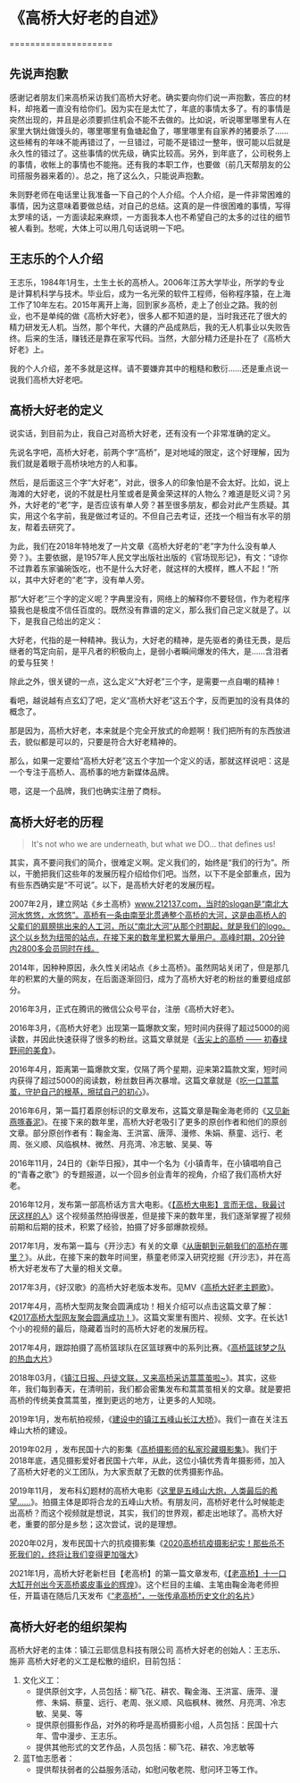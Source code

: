 # 《高桥大好老的自述》
====================

## 先说声抱歉

感谢记者朋友们来高桥采访我们高桥大好老。确实要向你们说一声抱歉，答应的材料，却拖着一直没有给你们。因为实在是太忙了，年底的事情太多了。有的事情是突然出现的，并且是必须要抓住机会不能不去做的。比如说，听说哪里哪里有人在家里大锅灶做馒头的，哪里哪里有鱼塘起鱼了，哪里哪里有自家养的猪要杀了……这些稀有的年味不能再错过了，一旦错过，可能不是错过一整年，很可能以后就是永久性的错过了。这些事情的优先级，确实比较高。另外，到年底了，公司税务上的事情，收帐上的事情也不能拖。还有我的本职工作，也要做（前几天帮朋友的公司搭服务器来着的）。总之，拖了这么久，只能说声抱歉。

朱则野老师在电话里让我准备一下自己的个人介绍。个人介绍，是一件非常困难的事情，因为这意味着要做总结，对自己的总结。这真的是一件很困难的事情，写得太罗嗦的话，一方面读起来麻烦，一方面我本人也不希望自己的太多的过往的细节被人看到。愁呢，大体上可以用几句话说明一下吧。

## 王志乐的个人介绍

王志乐，1984年1月生，土生土长的高桥人。2006年江苏大学毕业，所学的专业是计算机科学与技术。毕业后，成为一名光荣的软件工程师，俗称程序猿，在上海工作了10年左右。2015年离开上海，回到家乡高桥，走上了创业之路。我的创业，也不是单纯的做《高桥大好老》，很多人都不知道的是，当时我还花了很大的精力研发无人机。当然，那个年代，大疆的产品成熟后，我的无人机事业以失败告终。后来的生活，赚钱还是靠在家写代码。当然，大部分精力还是扑在了《高桥大好老》上。

我的个人介绍，差不多就是这样。请不要嫌弃其中的粗糙和敷衍……还是重点说一说我们高桥大好老吧。


## 高桥大好老的定义

说实话，到目前为止，我自己对高桥大好老，还有没有一个非常准确的定义。

先说名字吧，高桥大好老，前两个字“高桥”，是对地域的限定，这个好理解，因为我们就是着眼于高桥块地方的人和事。

然后，是后面这三个字“大好老”，对此，很多人的印象怕是不会太好。比如，说上海滩的大好老，说的不就是杜月笙或者是黄金荣这样的人物么？难道是贬义词？另外，大好老的“老”字，是否应该有单人旁？甚至很多朋友，都会对此产生质疑。其实，用这个名字前，我是做过考证的。不但自己去考证，还找一个相当有水平的朋友，帮着去研究了。

为此，我们在2018年特地发了一片文章《高桥大好老的“老”字为什么没有单人旁？》。主要依据，是1957年人民文学出版社出版的《官场现形记》，有文：“谅你不过靠着东家骗碗饭吃，也不是什么大好老，就这样的大模样，瞧人不起！”所以，其中大好老的“老”字，没有单人旁。

那“大好老”三个字的定义呢？字典里没有，网络上的解释你不要轻信，作为老程序猿我也是极度不信任百度的。既然没有靠谱的定义，那么我们自己定义就是了。以下，是我自己给出的定义：

大好老，代指的是一种精神。我认为，大好老的精神，是先驱者的勇往无畏，是后继者的笃定向前，是平凡者的积极向上，是弱小者瞬间爆发的伟大，是……含泪者的爱与狂笑！

除此之外，很关键的一点，这么定义“大好老”三个字，是需要一点自嘲的精神！

看吧，越说越有点玄幻了吧，定义“高桥大好老”这五个字，反而更加的没有具体的概念了。

那是因为，高桥大好老，本来就是个完全开放式的命题啊！我们把所有的东西放进去，貌似都是可以的，只要是符合大好老精神的。

那么，如果一定要给“高桥大好老”这五个字加一个定义的话，那就这样说吧：这是一个专注于高桥人、高桥事的地方新媒体品牌。

嗯，这是一个品牌，我们也确实注册了商标。


## 高桥大好老的历程

> It's not who we are underneath, but what we DO... that defines us!

其实，真不要问我们的简介，很难定义啊。定义我们的，始终是“我们的行为”。所以，干脆把我们这些年的发展历程介绍给你们吧。当然，以下不是全部重点，因为有些东西确实是“不可说”。以下，是高桥大好老的发展历程。

2007年2月，建立网站《乡土高桥》www.212137.com，当时的slogan是“南北大河水悠悠，水悠悠”。高桥有一条由南至北贯通整个高桥的大河，这是由高桥人的父辈们的肩膀挑出来的人工河，所以“南北大河”从那个时期起，就是我们的logo。这个以乡愁为纽带的站点，在接下来的数年里积累大量用户。高峰时期，20分钟内2800多会员同时在线。

2014年，因种种原因，永久性关闭站点《乡土高桥》。虽然网站关闭了，但是那几年的积累的大量的网友，在后面逐渐回归，成为了高桥大好老的粉丝的重要组成部分。

2016年3月，正式在腾讯的微信公众号平台，注册《高桥大好老》。

2016年3月，《高桥大好老》出现第一篇爆款文案，短时间内获得了超过5000的阅读数，并因此快速获得了很多的粉丝。这篇文章就是《[舌尖上的高桥 —— 初春绿野间的美食](https://mp.weixin.qq.com/s/Iq0ZLx3bDjTO8auvDcRJsA)》。

2016年4月，距离第一篇爆款文案，仅隔了两个星期，迎来第2篇款文案，短时间内获得了超过5000的阅读数，粉丝数目再次暴增。这篇文章就是《[吃一口蒿蒿茧，守护自己的根基，擦拭自己的初心](https://mp.weixin.qq.com/s/sSCPU3sQ0Mpn4Of6Zhz25Q)》。

2016年6月，第一篇打着原创标识的文章发布，这篇文章是鞠金海老师的《[又见新燕啄春泥](https://mp.weixin.qq.com/s/SBYD00VhQomoGhuk4A3zXQ)》。在接下来的数年里，高桥大好老吸引了更多的原创作者和他们的原创文章。部分原创作者有：鞠金海、王洪富、唐萍、漫修、朱娟、蔡童、远行、老周、张义顺、风临枫林、微然、月亮湾、冷志敏、吴昊、等

2016年11月，24日的《新华日报》，其中一个名为《小镇青年，在小镇唱响自己的“青春之歌”》的专题报道，以一个回乡创业青年的视角，介绍了我们高桥大好老。

2016年12月，发布第一部高桥话方言大电影。《[【高桥大电影】言而无信，我最讨厌这样的人](https://v.qq.com/x/page/s0353llbc88.html)》这个视频虽然拍得很差，但是接下来的数年里，我们逐渐掌握了视频前期和后期的技术，积累了经验，拍摄了好多部爆款视频。

2017年1月，发布第一篇与《开沙志》有关的文章《[从唐朝到元朝我们的高桥在哪里？](https://mp.weixin.qq.com/s/1Ls7p-txjwKcFl_Axk7KOQ)》。从此，在接下来的数年时间里，蔡童老师深入研究挖掘《开沙志》，并在高桥大好老发布了大量的相关文章。

2017年3月，《好汉歌》的高桥大好老版本发布。见MV《[高桥大好老主题歌](https://mp.weixin.qq.com/s/pRtyfxmV7A9lhfQr3BqKJw)》。

2017年4月，高桥大型网友聚会圆满成功！相关介绍可以点击这篇文章了解：《[2017高桥大型网友聚会圆满成功！](https://mp.weixin.qq.com/s/E0koacN0MVlke1sNk-pUzw)》。这篇文案里有图片、视频、文字。在长达1个小的视频的最后，隐藏着当时的高桥大好老的发展历程。

2017年4月，跟踪拍摄了高桥篮球队在区篮球赛中的系列比赛。《[高桥篮球梦之队的热血大片](https://mp.weixin.qq.com/s/letCFmXx-1SINRwLhws6Zw)》


2018年03月，《[镇江日报、丹徒文联，又来高桥采访蒿蒿茧啦~](https://mp.weixin.qq.com/s/i8ejparG7AGlWm6s-PquIw)》。其实，这些年，我们每到春天，在清明前，我们都会密集发布和蒿蒿茧相关的文章。就是要把高桥的传统美食蒿蒿茧，推到更远的地方，让更多的人知晓。

2019年1月，发布航拍视频，《[建设中的镇江五峰山长江大桥](https://v.qq.com/x/page/y0822ab2gyu.html)》。我们一直在关注五峰山大桥的建设。

2019年02月 ，发布民国十六的影集《[高桥摄影师的私家珍藏摄影集](https://v.qq.com/x/page/a0839vj75p7.html)》。我们于2018年底，遇见摄影爱好者民国十六年，从此，这位小镇优秀青年摄影师，加入了高桥大好老的义工团队，为大家贡献了无数的优秀摄影作品。

2019年11月， 发布科幻题材的高桥大电影《[这里是五峰山大炮，人类最后的希望……](https://v.qq.com/x/page/d3027k7xpiu.html)》。拍摄主体是即将合龙的五峰山大桥。有朋友问，高桥好老什么时候能走出高桥？而这个视频就是想说，其实，我们的世界观，都走出地球了。高桥大好老，重要的部分是乡愁；这次尝试，说的是理想。


2020年02月，发布民国十六的抗疫摄影集《[2020高桥抗疫摄影纪实！那些杀不死我们的，终将让我们变得更加强大](https://v.qq.com/x/page/s3069wyrnrq.html)》

2021年1月，高桥大好老新栏目【老高桥】的第一篇文章发布,《[【老高桥】十一口大缸开创出今天高桥裘皮事业的辉煌](https://mp.weixin.qq.com/s/oT0MWI8J7Uk0-RwwRKubwg)》。这个栏目的主编、主笔由鞠金海老师担任，开篇语在随后几天发布《[“老高桥”，一张传承高桥历史文化的名片](https://mp.weixin.qq.com/s/2764i4Wpc5wbCgMUxeI5Jw)》

## 高桥大好老的组织架构

高桥大好老的主体：镇江云耶信息科技有限公司
高桥大好老的创始人：王志乐、施非
高桥大好老的义工是松散的组织，目前包括：

1. 文化义工：
    - 提供原创文字，人员包括：柳飞花、耕农、鞠金海、王洪富、唐萍、漫修、朱娟、蔡童、远行、老周、张义顺、风临枫林、微然、月亮湾、冷志敏、吴昊、等
    - 提供原创摄影作品，对外的称呼是高桥摄影小组，人员包括：民国十六年、雪中漫步、王志乐。
	- 提供其他形式的文艺作品，人员包括：柳飞花、耕农、冷志敏等
2. 蓝T恤志愿者：
    - 提供帮扶弱者的公益服务活动，如慰问敬老院、慰问环卫等工作。
